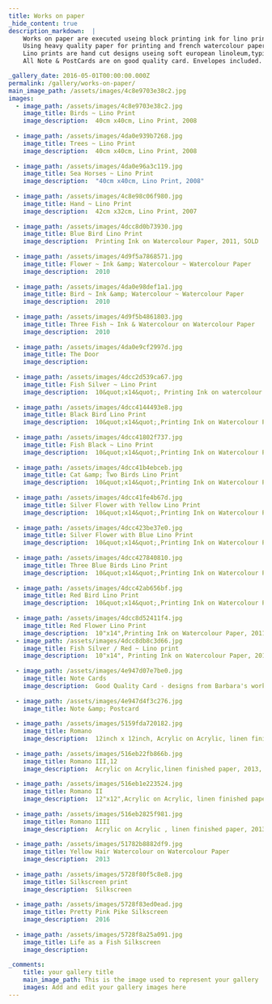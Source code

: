 ```yaml
---
title: Works on paper
_hide_content: true
description_markdown:  | 
    Works on paper are executed useing block printing ink for lino printing or watercolour, acrylic & ink for other works.  
    Using heavy quality paper for printing and french watercolour paper  for one off painted designs.   
    Lino prints are hand cut designs useing soft european linoleum,typically producing a limited edition of prints.  
    All Note & PostCards are on good quality card. Envelopes included.

_gallery_date: 2016-05-01T00:00:00.000Z
permalink: /gallery/works-on-paper/
main_image_path: /assets/images/4c8e9703e38c2.jpg
images:
  - image_path: /assets/images/4c8e9703e38c2.jpg
    image_title: Birds ~ Lino Print 
    image_description:  40cm x40cm, Lino Print, 2008
     
  - image_path: /assets/images/4da0e939b7268.jpg
    image_title: Trees ~ Lino Print
    image_description:  40cm x40cm, Lino Print, 2008
     
  - image_path: /assets/images/4da0e96a3c119.jpg
    image_title: Sea Horses ~ Lino Print
    image_description:  "40cm x40cm, Lino Print, 2008"
     
  - image_path: /assets/images/4c8e98c06f980.jpg
    image_title: Hand ~ Lino Print
    image_description:  42cm x32cm, Lino Print, 2007
     
  - image_path: /assets/images/4dcc8d0b73930.jpg
    image_title: Blue Bird Lino Print
    image_description:  Printing Ink on Watercolour Paper, 2011, SOLD
     
  - image_path: /assets/images/4d9f5a7868571.jpg
    image_title: Flower ~ Ink &amp; Watercolour ~ Watercolour Paper
    image_description:  2010
     
  - image_path: /assets/images/4da0e98def1a1.jpg
    image_title: Bird ~ Ink &amp; Watercolour ~ Watercolour Paper
    image_description:  2010
     
  - image_path: /assets/images/4d9f5b4861803.jpg
    image_title: Three Fish ~ Ink & Watercolour on Watercolour Paper
    image_description:  2010
     
  - image_path: /assets/images/4da0e9cf2997d.jpg
    image_title: The Door
    image_description: 
     
  - image_path: /assets/images/4dcc2d539ca67.jpg
    image_title: Fish Silver ~ Lino Print
    image_description:  10&quot;x14&quot;, Printing Ink on watercolour Paper, 2011
     
  - image_path: /assets/images/4dcc4144493e8.jpg
    image_title: Black Bird Lino Print
    image_description:  10&quot;x14&quot;,Printing Ink on Watercolour Paper, 2011, SOLD
     
  - image_path: /assets/images/4dcc41802f737.jpg
    image_title: Fish Black ~ Lino Print
    image_description:  10&quot;x14&quot;,Printing Ink on Watercolour Paper, 2011
     
  - image_path: /assets/images/4dcc41b4ebceb.jpg
    image_title: Cat &amp; Two Birds Lino Print
    image_description:  10&quot;x14&quot;,Printing Ink on Watercolour Paper,2011, SOLD
     
  - image_path: /assets/images/4dcc41fe4b67d.jpg
    image_title: Silver Flower with Yellow Lino Print
    image_description:  10&quot;x14&quot;,Printing Ink on Watercolour Paper, 2011
     
  - image_path: /assets/images/4dcc423be37e0.jpg
    image_title: Silver Flower with Blue Lino Print
    image_description:  10&quot;x14&quot;,Printing Ink on Watercolour Paper, 2011
     
  - image_path: /assets/images/4dcc427840810.jpg
    image_title: Three Blue Birds Lino Print
    image_description:  10&quot;x14&quot;,Printing Ink on Watercolour Paper, 2011, SOLD
     
  - image_path: /assets/images/4dcc42ab656bf.jpg
    image_title: Red Bird Lino Print
    image_description:  10&quot;x14&quot;,Printing Ink on Watercolour Paper, 2011, SOLD
     
  - image_path: /assets/images/4dcc8d52411f4.jpg
    image_title: Red Flower Lino Print
    image_description:  10"x14",Printing Ink on Watercolour Paper, 2011, 14,
  - image_path: /assets/images/4dcc8db8c3d66.jpg
    image_title: Fish Silver / Red ~ Lino print
    image_description:  10"x14", Printing Ink on Watercolour Paper, 2011
     
  - image_path: /assets/images/4e947d07e7be0.jpg
    image_title: Note Cards
    image_description:  Good Quality Card - designs from Barbara's work 
     
  - image_path: /assets/images/4e947d4f3c276.jpg
    image_title: Note &amp; Postcard
     
  - image_path: /assets/images/5159fda720182.jpg
    image_title: Romano
    image_description:  12inch x 12inch, Acrylic on Acrylic, linen finished paper, 2013, SOLD,
     
  - image_path: /assets/images/516eb22fb866b.jpg
    image_title: Romano III,12
    image_description:  Acrylic on Acrylic,linen finished paper, 2013, SOLD,
     
  - image_path: /assets/images/516eb1e223524.jpg
    image_title: Romano II
    image_description:  12"x12",Acrylic on Acrylic, linen finished paper, 2013
     
  - image_path: /assets/images/516eb2825f981.jpg
    image_title: Romano IIII
    image_description:  Acrylic on Acrylic , linen finished paper, 2013, SOLD,
     
  - image_path: /assets/images/51782b8882df9.jpg
    image_title: Yellow Hair Watercolour on Watercolour Paper
    image_description:  2013
     
  - image_path: /assets/images/5728f80f5c8e8.jpg
    image_title: Silkscreen print
    image_description:  Silkscreen
     
  - image_path: /assets/images/5728f83ed0ead.jpg
    image_title: Pretty Pink Pike Silkscreen
    image_description:  2016
     
  - image_path: /assets/images/5728f8a25a091.jpg
    image_title: Life as a Fish Silkscreen
    image_description:  
     
_comments:
    title: your gallery title
    main_image_path: This is the image used to represent your gallery
    images: Add and edit your gallery images here
---
```

